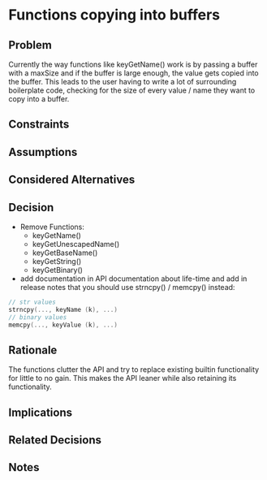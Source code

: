 # Functions copying into buffers

## Problem

Currently the way functions like keyGetName() work is by passing a buffer with
a maxSize and if the buffer is large enough, the value gets copied into the
buffer. This leads to the user having to write a lot of surrounding boilerplate
code, checking for the size of every value / name they want to copy into a buffer.

## Constraints

## Assumptions

## Considered Alternatives

## Decision

- Remove Functions:
  - keyGetName()
  - keyGetUnescapedName()
  - keyGetBaseName()
  - keyGetString()
  - keyGetBinary()
- add documentation in API documentation about life-time and add in release notes that you should use strncpy() / memcpy() instead:

```c
// str values
strncpy(..., keyName (k), ...)
// binary values
memcpy(..., keyValue (k), ...)
```

## Rationale

The functions clutter the API and try to replace existing builtin functionality
for little to no gain. This makes the API leaner while also retaining its
functionality.

## Implications

## Related Decisions

## Notes
